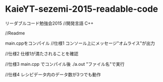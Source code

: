 # KaieYT-sezemi-2015-readable-code
リーダブルコード勉強会2015
//開発言語
C++

//Readme

main.cppをコンパイル
//仕様1
コンソール上にメッセージ"オムライス"が出力

//仕様2
仕様1が満たされることを確認

//仕様3
main.cpp でコンパイル後
./a.out "ファイル名"で実行

//仕様4
レシピデータ内のデータ数が3つでも動作

